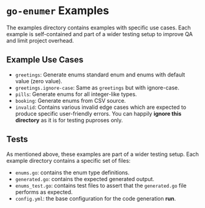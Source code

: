 # `go-enumer` Examples

The examples directory contains examples with specific use cases.
Each example is self-contained and part of a wider testing setup to improve QA and limit project overhead.

## Example Use Cases

- `greetings`: Generate enums standard enum and enums with default value (zero value).
- `greetings.ignore-case`: Same as `greetings` but with ignore-case.
- `pills`: Generate enums for all integer-like types.
- `booking`: Generate enums from CSV source.
- `invalid`: Contains various invalid edge cases which are expected to produce specific user-friendly errors.
  You can happily **ignore this directory** as it is for testing puproses only.

## Tests

As mentioned above, these examples are part of a wider testing setup.
Each example directory contains a specific set of files:

- `enums.go`: contains the enum type definitions.
- `generated.go`: contains the expected generated output.
- `enums_test.go`: contains test files to assert that the `generated.go` file performs as expected.
- `config.yml`: the base configuration for the code generation **run**.
